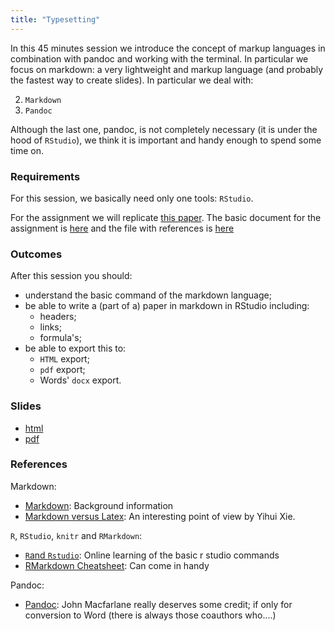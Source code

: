 ```yaml
---
title: "Typesetting"
---
```


In this 45 minutes session we introduce the concept of markup languages in combination with pandoc and working with the terminal. In particular we focus on markdown: a very lightweight and markup language (and probably the fastest way to create slides). In particular we deal with:

2. `Markdown`
3. `Pandoc`

Although the last one, pandoc, is not completely necessary (it is under the hood of `RStudio`), we think it is important and handy enough to spend some time on. 

### Requirements

For this session, we basically need only one tools: `RStudio`.  

For the assignment we will replicate [this paper](../Assignments/OriginalPaper.pdf). The basic document for the assignment is [here](../Assignments/Assignment3/RepPaper.txt) and the file with references is [here](../Assignments/Assignment3/bibliography.bib)

### Outcomes

After this session you should:

* understand the basic command of the markdown language;
* be able to write a (part of a) paper in markdown in RStudio including:
	* headers;
	* links;
	* formula's;
* be able to export this to:
	* `HTML` export; 
	* `pdf` export;
	* Words' `docx` export.

### Slides

* [html](../slides/02-typesetting.html)
* [pdf](../slides/02-typesetting.pdf)

### References

Markdown:

* [Markdown](http://daringfireball.net/projects/markdown/): Background information
* [Markdown versus Latex](http://yihui.name/en/2013/10/markdown-or-latex/): An interesting point of view by Yihui Xie.

`R`, `RStudio`, `knitr` and `RMarkdown`:

* [`R`and `Rstudio`](http://www.rstudio.com/resources/training/online-learning/):  Online learning of the basic r studio commands
* [RMarkdown Cheatsheet](http://blog.rstudio.org/2014/08/01/the-r-markdown-cheat-sheet/): Can come in handy

Pandoc: 

* [Pandoc](http://johnmacfarlane.net/pandoc/): John Macfarlane really deserves some credit; if only for conversion to Word (there is always those coauthors who....)


